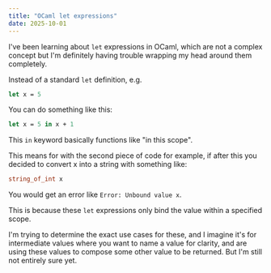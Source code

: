 ```yaml
---
title: "OCaml let expressions"
date: 2025-10-01
---
```


I've been learning about `let` expressions in OCaml, which are not a complex concept but I'm definitely having trouble wrapping my head around them completely. 

Instead of a standard `let` definition, e.g. 
```ocaml
let x = 5
``` 

You can do something like this:

```ocaml
let x = 5 in x + 1
```

This `in` keyword basically functions like "in this scope".

This means for with the second piece of code for example, if after this you decided to convert x into a string with something like:

```ocaml
string_of_int x
```

You would get an error like `Error: Unbound value x`.

This is because these `let` expressions only bind the value within a specified scope. 

I'm trying to determine the exact use cases for these, and I imagine it's for intermediate values where you want to name a value for clarity, and are using these values to compose some other value to be returned. But I'm still not entirely sure yet. 
